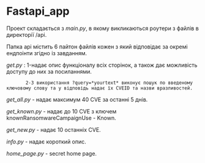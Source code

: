 # Fastapi_app

Проект складається з *main.py*, в якому викликаються роутери з файлів в директорії /api.

Папка api містить 6 пайтон файлів кожен з який відповідає за окремі ендпоінти згідно із завданням.

*get.py* : 1-надає опис функціоналу всіх сторінок, а також дає можливість доступу до них за посиланнями. 
           
           
           2-З використання ?query=*yourtext* виконує пошук по введеному ключовому слову та у відповідь надає їх CVEID та назви вразливостей.

*get_all.py* - надає максимум 40 CVE за останні 5 днів.

*get_known.py* - надає до 10 CVE з ключем knownRansomwareCampaignUse - Known.

*get_new.py* - надає 10 останніх CVE.

*info.py* - надає короткий опис.

*home_page.py* - secret home page.

